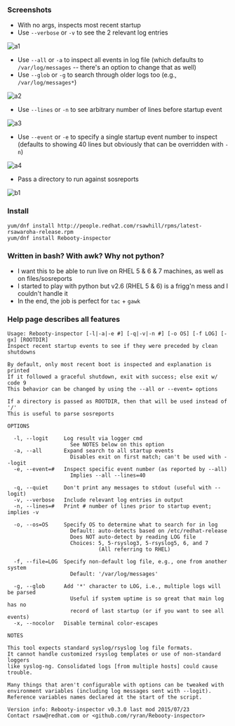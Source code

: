 ### Screenshots

- With no args, inspects most recent startup
- Use `--verbose` or `-v` to see the 2 relevant log entries

![a1](http://people.redhat.com/rsawhill/rebooty-v0.3.x-a1.png)

- Use `--all` or `-a` to inspect all events in log file (which defaults to `/var/log/messages` -- there's an option to change that as well)
- Use `--glob` or `-g` to search through older logs too (e.g., `/var/log/messages*`)

![a2](http://people.redhat.com/rsawhill/rebooty-v0.3.x-a2.png)

- Use `--lines` or `-n` to see arbitrary number of lines before startup event

![a3](http://people.redhat.com/rsawhill/rebooty-v0.3.x-a3.png)

- Use `--event` or `-e` to specify a single startup event number to inspect (defaults to showing 40 lines but obviously that can be overridden with `-n`)

![a4](http://people.redhat.com/rsawhill/rebooty-v0.3.x-a4.png)

- Pass a directory to run against sosreports

![b1](http://people.redhat.com/rsawhill/rebooty-v0.3.x-b1.png)

### Install

```
yum/dnf install http://people.redhat.com/rsawhill/rpms/latest-rsawaroha-release.rpm
yum/dnf install Rebooty-inspector
```

### Written in bash? With awk? Why not python?

- I want this to be able to run live on RHEL 5 & 6 & 7 machines, as well as on files/sosreports
- I started to play with python but v2.6 (RHEL 5 & 6) is a frigg'n mess and I couldn't handle it
- In the end, the job is perfect for `tac` + `gawk`

### Help page describes all features

```
Usage: Rebooty-inspector [-l|-a|-e #] [-q|-v|-n #] [-o OS] [-f LOG] [-gx] [ROOTDIR]
Inspect recent startup events to see if they were preceded by clean shutdowns

By default, only most recent boot is inspected and explanation is printed
If it followed a graceful shutdown, exit with success; else exit w/ code 9
This behavior can be changed by using the --all or --event= options

If a directory is passed as ROOTDIR, then that will be used instead of '/'
This is useful to parse sosreports

OPTIONS

  -l, --logit     Log result via logger cmd
                    See NOTES below on this option
  -a, --all       Expand search to all startup events
                    Disables exit on first match; can't be used with --logit
  -e, --event=#   Inspect specific event number (as reported by --all)
                    Implies --all --lines=40

  -q, --quiet     Don't print any messages to stdout (useful with --logit)
  -v, --verbose   Include relevant log entries in output
  -n, --lines=#   Print # number of lines prior to startup event; implies -v

  -o, --os=OS     Specify OS to determine what to search for in log
                    Default: auto-detects based on /etc/redhat-release
                    Does NOT auto-detect by reading LOG file
                    Choices: 5, 5-rsyslog3, 5-rsyslog5, 6, and 7
                             (All referring to RHEL)

  -f, --file=LOG  Specify non-default log file, e.g., one from another system
                    Default: '/var/log/messages'

  -g, --glob      Add '*' character to LOG, i.e., multiple logs will be parsed
                    Useful if system uptime is so great that main log has no
                    record of last startup (or if you want to see all events)
  -x, --nocolor   Disable terminal color-escapes

NOTES

This tool expects standard syslog/rsyslog log file formats.
It cannot handle customized rsyslog templates or use of non-standard loggers
like syslog-ng. Consolidated logs [from multiple hosts] could cause trouble.

Many things that aren't configurable with options can be tweaked with
environment variables (including log messages sent with --logit).
Reference variables names declared at the start of the script.

Version info: Rebooty-inspector v0.3.0 last mod 2015/07/23
Contact rsaw@redhat.com or <github.com/ryran/Rebooty-inspector>
```
